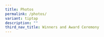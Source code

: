 ```yaml
---
title: Photos
permalink: /photos/
variant: tiptap
description: ""
third_nav_title: Winners and Award Ceremony
---
```

